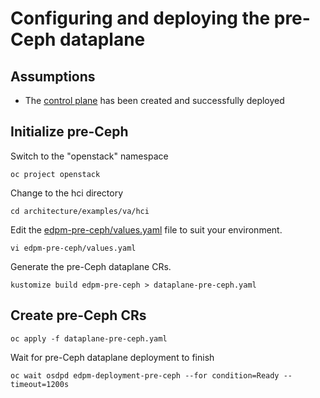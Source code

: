 # Configuring and deploying the pre-Ceph dataplane

## Assumptions

- The [control plane](control-plane.md) has been created and successfully deployed

## Initialize pre-Ceph

Switch to the "openstack" namespace
```
oc project openstack
```
Change to the hci directory
```
cd architecture/examples/va/hci
```
Edit the [edpm-pre-ceph/values.yaml](edpm-pre-ceph/values.yaml) file to suit 
your environment.
```
vi edpm-pre-ceph/values.yaml
```
Generate the pre-Ceph dataplane CRs.
```
kustomize build edpm-pre-ceph > dataplane-pre-ceph.yaml
```

## Create pre-Ceph CRs
```
oc apply -f dataplane-pre-ceph.yaml
```

Wait for pre-Ceph dataplane deployment to finish
```
oc wait osdpd edpm-deployment-pre-ceph --for condition=Ready --timeout=1200s
```
